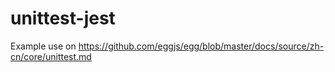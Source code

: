 # unittest-jest

Example use on https://github.com/eggjs/egg/blob/master/docs/source/zh-cn/core/unittest.md
